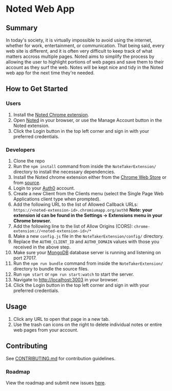 # Noted Web App #

## Summary ##

In today's society, it is virtually impossible to avoid using the internet, whether for work, entertainment, or communication. That being said, every web site is different, and it is often very difficult to keep track of what matters accross multiple pages. Noted aims to simplify the process by allowing the user to highlight portions of web pages and save them to their account as they surf the web. Notes will be kept nice and tidy in the Noted web app for the next time they're needed.

## How to Get Started ##

### Users ###

1. Install the [Noted Chrome extension](https://chrome.google.com/webstore/detail/noted/lfhnbpecbkhfahjfgllalgjjalediolj/related).
1. Open [Noted](https://noteextension.herokuapp.com/) in your browser, or use the Manage Account button in the Noted extension.
1. Click the Login button in the top left corner and sign in with your preferred credentials.

### Developers ###

1. Clone the repo
1. Run the `npm install` command from inside the `NoteTakerExtension/` directory to install the necessary dependencies.
1. Install the Noted chrome extension either from the [Chrome Web Store](https://chrome.google.com/webstore/detail/noted/lfhnbpecbkhfahjfgllalgjjalediolj/related) or from [source](https://github.com/Jellyfiish/Chrome-NoteTakerExtension).
1. Login to your [Auth0](https://auth0.com/) account.
  1. Create a new Client from the Clients menu (select the Single Page Web Applications client type when prompted).
  1. Add the following URL to the list of Allowed Callback URLs: `https://<noted-extension-id>.chromiumapp.org/auth0`
    **Note: your extension id can be found in the Settings -> Extensions menu in your Chrome browser.**
  1. Add the following line to the list of Allow Origins (CORS): `chrome-extension://<noted-extension-id>/*`
1. Make a new `config.js` file in the `NoteTakerExtension/config/` directory.
  1. Replace the `AUTH0_CLIENT_ID` and `AUTH0_DOMAIN` values with those you received in the above step.
1. Make sure your [MongoDB](https://www.mongodb.com/download-center#community) database server is running and listening on port 27017.
1. Run the `npm run bundle` command from inside the `NoteTakerExtension/` directory to bundle the source files.
1. Run `npm start` or `npm run start:watch` to start the server.
1. Navigate to [http://localhost:3003](http://localhost:3003/) in your browser.
1. Click the Login button in the top left corner and sign in with your preferred credentials.

## Usage ##

1. Click any URL to open that page in a new tab.
1. Use the trash can icons on the right to delete individual notes or entire web pages from your account.

## Contributing ##

See [CONTRIBUTING.md](CONTRIBUTING.md) for contribution guidelines.

### Roadmap ###

View the roadmap and submit new issues [here](https://github.com/Jellyfiish/NoteTakerExtension/issues).

